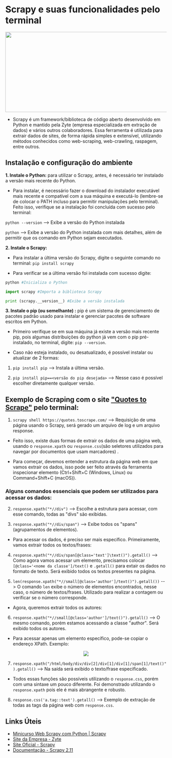 # Scrapy e suas funcionalidades pelo terminal

<p align="center"> <img src="https://github.com/unb-mds/2023-2-Squad09/blob/main/docs/Estudos/Imagens/Scrapy.png" width="750px" height="250px"/> </p>

* Scrapy é um framework/biblioteca de código aberto desenvolvido em Python e mantido pela Zyte (empresa especializada em extração de dados) e vários outros colaboradores. Essa ferramenta é utilizada para extrair dados de sites, de forma rápida simples e extensível, utilizando métodos conhecidos como web-scraping, web-crawling, raspagem, entre outros.

## Instalação e configuração do ambiente  

**1. Instale o Python:** para utilizar o Scrapy, antes, é necessário ter instalado a versão mais recente do Python.

* Para instalar, é necessário fazer o download do instalador executável mais recente e compatível com a sua máquina e executá-lo (lembre-se de colocar o PATH incluso para permitir manipulações pelo terminal). Feito isso, verifique se a instalação foi concluída com sucesso pelo terminal:

`python --version` --> Exibe a versão do Python instalada

`python` --> Exibe a versão do Python instalada com mais detalhes, além de permitir que os comando em Python sejam executados.

**2. Instale o Scrapy:**

* Para instalar a última versão do Scrapy, digite o seguinte comando no terminal: `pip install scrapy` 

* Para verificar se a última versão foi instalada com sucesso digite:
```python
python #Inicializa o Python

import scrapy #Importa a biblioteca Scrapy

print (scrapy.__version__) #Exibe a versão instalada
```

**3. Instale o pip (ou semelhante) :** pip é um sistema de gerenciamento de pacotes padrão usado para instalar e gerenciar pacotes de software escritos em Python.

* Primeiro verifique se em sua máquina já existe a versão mais recente pip, pois algumas distribuições do python já vem com o pip pré-instalado, no terminal, digite: `pip --version`.

* Caso não esteja instalado, ou desatualizado, é possível instalar ou atualizar de 2 formas: 

1. `pip install pip` --> Instala a última versão.

2. `pip install pip==<versão do pip desejada>` --> Nesse caso é possível escolher diretamente qualquer versão.

## Exemplo de Scraping com o site ["Quotes to Scrape"](https://quotes.toscrape.com/) pelo terminal:

1. `scrapy shell https://quotes.toscrape.com/` --> Requisição de uma página usando o Scrapy, será gerado um arquivo de log e um arquivo response.

* Feito isso, existe duas formas de extrair os dados de uma página web, usando o `response.xpath` ou `response.css`(são seletores utilizados para navegar por documentos que usam marcadores) .

* Para começar, devemos entender a estrutura da página web em que vamos extrair os dados, isso pode ser feito através da ferramenta inspecionar elemento (Ctrl+Shift+C (Windows, Linux) ou Command+Shift+C (macOS)).

### **Alguns comandos essenciais que podem ser utilizados para acessar os dados:**

2. `response.xpath("*//div")` --> Escolhe a estrutura para acessar, com esse comando, todas as "divs" são exibidas.

3. `response.xpath("*//div/span")` --> Exibe todos os "spans" (agrupamentos de elementos).

* Para acessar os dados, é preciso ser mais específico. Primeiramente, vamos extrair todos os textos/frases:

4. `response.xpath("*//div/span[@class='text']\text()").getall()` --> Como agora vamos acessar um elemento, precisamos colocar `[@class='<nome da classe']/text()` e `.getall()` para extair os dados no formato de texto. Será exibido todos os textos presentes na página.

5. `len(response.xpath("*//small[@class='author']/text()").getall())` --> O comando `len` exibe o número de elementos encontrados, nesse caso, o número de textos/frases. Utilizado para realizar a contagem ou verificar se o número corresponde.

* Agora, queremos extrair todos os autores:

6. `response.xpath("*//small[@class='author']/text()").getall()` --> O mesmo comando, porém estamos acessando a classe "author". Será exibido todos os autores.

* Para acessar apenas um elemento específico, pode-se copiar o endereço XPath. Exemplo:

<p align="center"> <img src="https://github.com/unb-mds/2023-2-Squad09/blob/main/docs/Estudos/Imagens/Copy%20XPath.png"/> </p>

7. `response.xpath("/html/body/div/div[2]/div[1]/div[1]/span[1]/text()").getall()` --> Na saída será exibido o texto/frase especificado.

* Todos essas funções são possíveis utilizando o `response.css`, porém com uma sintaxe um pouco diferente. Foi demonstrado utilizando o `response.xpath` pois ele é mais abrangente e robusto.
 
8. `response.css('a.tag::text').getall()` --> Exemplo de extração de todas as tags da página web com `response.css`.

## Links Úteis

* [Minicurso Web Scrapy com Python | Scrapy](https://www.youtube.com/watch?v=nyn0IIjoc_o&list=PLcgrCjGCdYEJZDPfsI06YuvbGIApsk7ZB&ab_channel=SynapseDataScience) </br>
* [Site da Empresa - Zyte](https://www.zyte.com/access-web-data/) </br>
* [Site Oficial - Scrapy](https://scrapy.org/) </br>
* [Documentação - Scrapy 2.11](https://docs.scrapy.org/en/latest/)</br>
